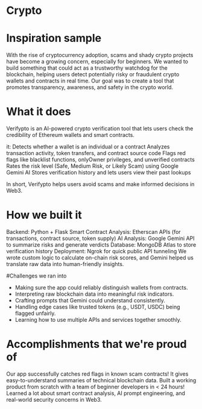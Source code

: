 # Crypto

# Inspiration sample
With the rise of cryptocurrency adoption, scams and shady crypto projects have become a growing concern, especially for beginners. We wanted to build something that could act as a trustworthy watchdog for the blockchain, helping users detect potentially risky or fraudulent crypto wallets and contracts in real time. Our goal was to create a tool that promotes transparency, awareness, and safety in the crypto world.

# What it does
Verifypto is an AI-powered crypto verification tool that lets users check the credibility of Ethereum wallets and smart contracts.

it: Detects whether a wallet is an individual or a contract Analyzes transaction activity, token transfers, and contract source code Flags red flags like blacklist functions, onlyOwner privileges, and unverified contracts Rates the risk level (Safe, Medium Risk, or Likely Scam) using Google Gemini AI Stores verification history and lets users view their past lookups

In short, Verifypto helps users avoid scams and make informed decisions in Web3.

# How we built it
Backend: Python + Flask Smart Contract Analysis: Etherscan APIs (for transactions, contract source, token supply) AI Analysis: Google Gemini API to summarize risks and generate verdicts Database: MongoDB Atlas to store verification history Deployment: Ngrok for quick public API tunneling We wrote custom logic to calculate on-chain risk scores, and Gemini helped us translate raw data into human-friendly insights.

#Challenges we ran into
- Making sure the app could reliably distinguish wallets from contracts.
- Interpreting raw blockchain data into meaningful risk indicators.
- Crafting prompts that Gemini could understand consistently.
- Handling edge cases like trusted tokens (e.g., USDT, USDC) being flagged unfairly.
- Learning how to use multiple APIs and services together smoothly.

# Accomplishments that we're proud of
Our app successfully catches red flags in known scam contracts! It gives easy-to-understand summaries of technical blockchain data. Built a working product from scratch with a team of beginner developers in < 24 hours! Learned a lot about smart contract analysis, AI prompt engineering, and real-world security concerns in Web3.

